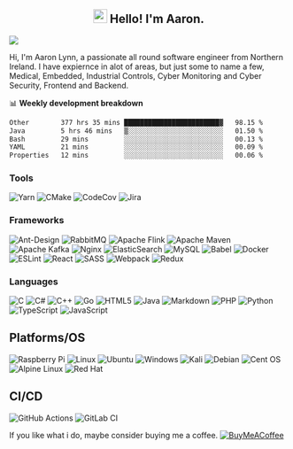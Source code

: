 <h2 align="center"> <img src="https://media.giphy.com/media/hvRJCLFzcasrR4ia7z/giphy.gif" width="25px"> Hello! I'm Aaron.</h2>

![](https://visitor-badge.glitch.me/badge?page_id=gigaclank.gigaclank)


Hi, I'm Aaron Lynn, a passionate all round software engineer from Northern Ireland. I have expiernce in alot of areas, but just some to name a few, Medical, Embedded, Industrial Controls, Cyber Monitoring and Cyber Security, Frontend and Backend. 

📊 **Weekly development breakdown**
<!--START_SECTION:waka-->

```txt
Other        377 hrs 35 mins ████████████████████████▓   98.15 %
Java         5 hrs 46 mins   ▒░░░░░░░░░░░░░░░░░░░░░░░░   01.50 %
Bash         29 mins         ░░░░░░░░░░░░░░░░░░░░░░░░░   00.13 %
YAML         21 mins         ░░░░░░░░░░░░░░░░░░░░░░░░░   00.09 %
Properties   12 mins         ░░░░░░░░░░░░░░░░░░░░░░░░░   00.06 %
```

<!--END_SECTION:waka-->

### Tools 
![Yarn](https://img.shields.io/badge/yarn-%232C8EBB.svg?style=for-the-badge&logo=yarn&logoColor=white)
![CMake](https://img.shields.io/badge/CMake-%23008FBA.svg?style=for-the-badge&logo=cmake&logoColor=white)
![CodeCov](https://img.shields.io/badge/codecov-%23ff0077.svg?style=for-the-badge&logo=codecov&logoColor=white)
![Jira](https://img.shields.io/badge/jira-%230A0FFF.svg?style=for-the-badge&logo=jira&logoColor=white)

### Frameworks
![Ant-Design](https://img.shields.io/badge/-AntDesign-%230170FE?style=for-the-badge&logo=ant-design&logoColor=white)
![RabbitMQ](https://img.shields.io/badge/Rabbitmq-FF6600?style=for-the-badge&logo=rabbitmq&logoColor=white)
![Apache Flink](https://img.shields.io/badge/Apache%20Flink-E6526F?style=for-the-badge&logo=Apache%20Flink&logoColor=white)	
![Apache Maven](https://img.shields.io/badge/Apache%20Maven-C71A36?style=for-the-badge&logo=Apache%20Maven&logoColor=white)
![Apache Kafka](https://img.shields.io/badge/Apache%20Kafka-000?style=for-the-badge&logo=apachekafka)
![Nginx](https://img.shields.io/badge/nginx-%23009639.svg?style=for-the-badge&logo=nginx&logoColor=white)
![ElasticSearch](https://img.shields.io/badge/-ElasticSearch-005571?style=for-the-badge&logo=elasticsearch)
![MySQL](https://img.shields.io/badge/mysql-%2300f.svg?style=for-the-badge&logo=mysql&logoColor=white)
![Babel](https://img.shields.io/badge/Babel-F9DC3e?style=for-the-badge&logo=babel&logoColor=black)
![Docker](https://img.shields.io/badge/docker-%230db7ed.svg?style=for-the-badge&logo=docker&logoColor=white)
![ESLint](https://img.shields.io/badge/ESLint-4B3263?style=for-the-badge&logo=eslint&logoColor=white)
![React](https://img.shields.io/badge/react-%2320232a.svg?style=for-the-badge&logo=react&logoColor=%2361DAFB)
![SASS](https://img.shields.io/badge/SASS-hotpink.svg?style=for-the-badge&logo=SASS&logoColor=white)
![Webpack](https://img.shields.io/badge/webpack-%238DD6F9.svg?style=for-the-badge&logo=webpack&logoColor=black)
![Redux](https://img.shields.io/badge/redux-%23593d88.svg?style=for-the-badge&logo=redux&logoColor=white)

### Languages
![C](https://img.shields.io/badge/c-%2300599C.svg?style=for-the-badge&logo=c&logoColor=white)
![C#](https://img.shields.io/badge/c%23-%23239120.svg?style=for-the-badge&logo=c-sharp&logoColor=white)
![C++](https://img.shields.io/badge/c++-%2300599C.svg?style=for-the-badge&logo=c%2B%2B&logoColor=white)
![Go](https://img.shields.io/badge/go-%2300ADD8.svg?style=for-the-badge&logo=go&logoColor=white)
![HTML5](https://img.shields.io/badge/html5-%23E34F26.svg?style=for-the-badge&logo=html5&logoColor=white)
![Java](https://img.shields.io/badge/java-%23ED8B00.svg?style=for-the-badge&logo=java&logoColor=white)
![Markdown](https://img.shields.io/badge/markdown-%23000000.svg?style=for-the-badge&logo=markdown&logoColor=white)
![PHP](https://img.shields.io/badge/php-%23777BB4.svg?style=for-the-badge&logo=php&logoColor=white)
![Python](https://img.shields.io/badge/python-3670A0?style=for-the-badge&logo=python&logoColor=ffdd54)
![TypeScript](https://img.shields.io/badge/typescript-%23007ACC.svg?style=for-the-badge&logo=typescript&logoColor=white)
![JavaScript](https://img.shields.io/badge/javascript-%23007ACC.svg?style=for-the-badge&logo=javascript&logoColor=white)
 
 ## Platforms/OS
 ![Raspberry Pi](https://img.shields.io/badge/-RaspberryPi-C51A4A?style=for-the-badge&logo=Raspberry-Pi)
 ![Linux](https://img.shields.io/badge/Linux-FCC624?style=for-the-badge&logo=linux&logoColor=black)
 ![Ubuntu](https://img.shields.io/badge/Ubuntu-E95420?style=for-the-badge&logo=ubuntu&logoColor=white)
 ![Windows](https://img.shields.io/badge/Windows-0078D6?style=for-the-badge&logo=windows&logoColor=white)
 ![Kali](https://img.shields.io/badge/Kali-268BEE?style=for-the-badge&logo=kalilinux&logoColor=white)
 ![Debian](https://img.shields.io/badge/Debian-D70A53?style=for-the-badge&logo=debian&logoColor=white)
 ![Cent OS](https://img.shields.io/badge/cent%20os-002260?style=for-the-badge&logo=centos&logoColor=F0F0F0)
 ![Alpine Linux](https://img.shields.io/badge/Alpine_Linux-%230D597F.svg?style=for-the-badge&logo=alpine-linux&logoColor=white)
 ![Red Hat](https://img.shields.io/badge/Red%20Hat-EE0000?style=for-the-badge&logo=redhat&logoColor=white)
 
 ## CI/CD
![GitHub Actions](https://img.shields.io/badge/github%20actions-%232671E5.svg?style=for-the-badge&logo=githubactions&logoColor=white)
![GitLab CI](https://img.shields.io/badge/gitlab%20ci-%23181717.svg?style=for-the-badge&logo=gitlab&logoColor=white)
 
If you like what i do, maybe consider buying me a coffee. [![BuyMeACoffee](https://img.shields.io/badge/Buy%20Me%20a%20Coffee-ffdd00?style=for-the-badge&logo=buy-me-a-coffee&logoColor=black)](https://www.buymeacoffee.com/fj7tfcztfza)


 
